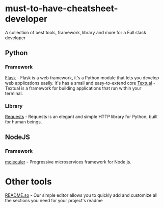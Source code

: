 # must-to-have-cheatsheet-developer

A collection of best tools, framework, library and more for a Full stack developer


## Python

### Framework
[Flask](https://flask.palletsprojects.com/en/2.2.x/#) - Flask is a web framework, it's a Python module that lets you develop web applications easily. It's has a small and easy-to-extend core
[Textual](https://textual.textualize.io/) - Textual is a framework for building applications that run within your terminal.

### Library
[Requests](https://requests.readthedocs.io/en/latest/) - Requests is an elegant and simple HTTP library for Python, built for human beings.



## NodeJS
### Framework 
[moleculer](https://moleculer.services/) - Progressive microservices framework for Node.js.



# Other tools
[README.so](https://readme.so/) - Our simple editor allows you to quickly add and customize all the sections you need for your project's readme
